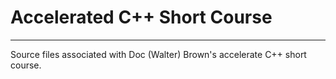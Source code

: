 # Accelerated C++ Short Course
---
Source files associated with Doc (Walter) Brown's accelerate C++ short course.
